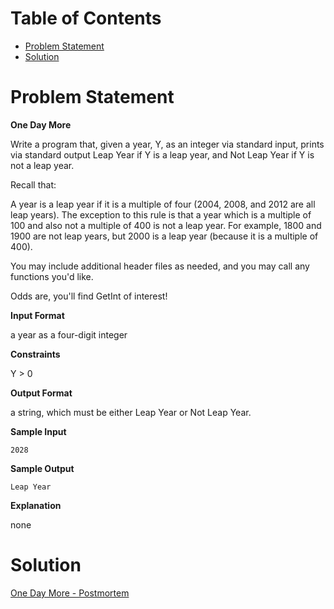 # Table of Contents
+ [Problem Statement](#problem-statement)
+ [Solution](#solution)

# Problem Statement

**One Day More**

Write a program that, given a year, Y, as an integer via standard input, prints
via standard output Leap Year if Y is a leap year, and Not Leap Year if Y is not
a leap year.

Recall that:

A year is a leap year if it is a multiple of four (2004, 2008, and 2012 are all
leap years). The exception to this rule is that a year which is a multiple of
100 and also not a multiple of 400 is not a leap year. For example, 1800 and
1900 are not leap years, but 2000 is a leap year (because it is a multiple of
400).

You may include additional header files as needed, and you may call any
functions you'd like.

Odds are, you'll find GetInt of interest!

**Input Format**

a year as a four-digit integer

**Constraints**

Y > 0

**Output Format**

a string, which must be either Leap Year or Not Leap Year.

**Sample Input**
```
2028
```
**Sample Output**
```
Leap Year
```
**Explanation**

none

# Solution
[One Day More - Postmortem](https://youtu.be/PTqaNg987-g)
